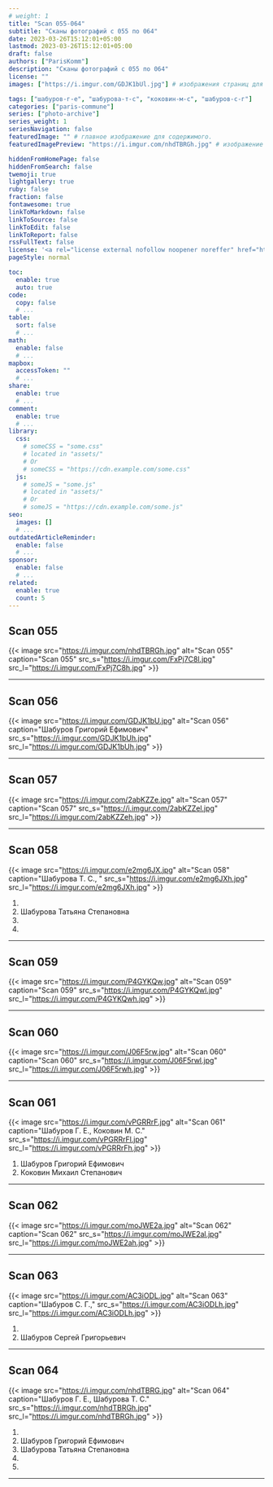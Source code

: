 ```yaml
---
# weight: 1
title: "Scan 055-064"
subtitle: "Сканы фотографий с 055 по 064"
date: 2023-03-26T15:12:01+05:00
lastmod: 2023-03-26T15:12:01+05:00
draft: false
authors: ["ParisKomm"]
description: "Сканы фотографий с 055 по 064"
license: ""
images: ["https://i.imgur.com/GDJK1bUl.jpg"] # изображения страниц для Open Graph и Twitter Cards.

tags: ["шабуров-г-е", "шабурова-т-с", "коковин-м-с", "шабуров-с-г"]
categories: ["paris-commune"]
series: ["photo-archive"]
series_weight: 1
seriesNavigation: false
featuredImage: "" # главное изображение для содержимого.
featuredImagePreview: "https://i.imgur.com/nhdTBRGh.jpg" # изображение для главной страницы.

hiddenFromHomePage: false
hiddenFromSearch: false
twemoji: true
lightgallery: true
ruby: false
fraction: false
fontawesome: true
linkToMarkdown: false
linkToSource: false
linkToEdit: false
linkToReport: false
rssFullText: false
license: '<a rel="license external nofollow noopener noreffer" href="https://creativecommons.org/licenses/by-nc-nd/4.0/" target="_blank">CC BY-NC-ND 4.0</a>'
pageStyle: normal

toc:
  enable: true
  auto: true
code:
  copy: false
  # ...
table:
  sort: false
  # ...
math:
  enable: false
  # ...
mapbox:
  accessToken: ""
  # ...
share:
  enable: true
  # ...
comment:
  enable: true
  # ...
library:
  css:
    # someCSS = "some.css"
    # located in "assets/"
    # Or
    # someCSS = "https://cdn.example.com/some.css"
  js:
    # someJS = "some.js"
    # located in "assets/"
    # Or
    # someJS = "https://cdn.example.com/some.js"
seo:
  images: []
  # ...
outdatedArticleReminder:
  enable: false
  # ...
sponsor:
  enable: false
  # ...
related:
  enable: true
  count: 5
---
```


<!--more-->

## Scan 055

{{< image src="https://i.imgur.com/nhdTBRGh.jpg" alt="Scan 055" caption="Scan 055" src_s="https://i.imgur.com/FxPj7C8l.jpg" src_l="https://i.imgur.com/FxPj7C8h.jpg" >}}

***

## Scan 056

{{< image src="https://i.imgur.com/GDJK1bU.jpg" alt="Scan 056" caption="Шабуров Григорий Ефимович" src_s="https://i.imgur.com/GDJK1bUh.jpg" src_l="https://i.imgur.com/GDJK1bUh.jpg" >}}

***

## Scan 057

{{< image src="https://i.imgur.com/2abKZZe.jpg" alt="Scan 057" caption="Scan 057" src_s="https://i.imgur.com/2abKZZel.jpg" src_l="https://i.imgur.com/2abKZZeh.jpg" >}}

***

## Scan 058

{{< image src="https://i.imgur.com/e2mg6JX.jpg" alt="Scan 058" caption="Шабурова Т. С., " src_s="https://i.imgur.com/e2mg6JXh.jpg" src_l="https://i.imgur.com/e2mg6JXh.jpg" >}}

1. 
2. Шабурова Татьяна Степановна
3. 
4. 

***

## Scan 059

{{< image src="https://i.imgur.com/P4GYKQw.jpg" alt="Scan 059" caption="Scan 059" src_s="https://i.imgur.com/P4GYKQwl.jpg" src_l="https://i.imgur.com/P4GYKQwh.jpg" >}}

***

## Scan 060

{{< image src="https://i.imgur.com/J06F5rw.jpg" alt="Scan 060" caption="Scan 060" src_s="https://i.imgur.com/J06F5rwl.jpg" src_l="https://i.imgur.com/J06F5rwh.jpg" >}}

***

## Scan 061

{{< image src="https://i.imgur.com/vPGRRrF.jpg" alt="Scan 061" caption="Шабуров Г. Е., Коковин М. С." src_s="https://i.imgur.com/vPGRRrFl.jpg" src_l="https://i.imgur.com/vPGRRrFh.jpg" >}}

1. Шабуров Григорий Ефимович
2. Коковин Михаил Степанович

***

## Scan 062

{{< image src="https://i.imgur.com/moJWE2a.jpg" alt="Scan 062" caption="Scan 062" src_s="https://i.imgur.com/moJWE2al.jpg" src_l="https://i.imgur.com/moJWE2ah.jpg" >}}

***

## Scan 063

{{< image src="https://i.imgur.com/AC3iODL.jpg" alt="Scan 063" caption="Шабуров С. Г.," src_s="https://i.imgur.com/AC3iODLh.jpg" src_l="https://i.imgur.com/AC3iODLh.jpg" >}}

1. 
2. Шабуров Сергей Григорьевич

***

## Scan 064

{{< image src="https://i.imgur.com/nhdTBRG.jpg" alt="Scan 064" caption="Шабуров Г. Е., Шабурова Т. С." src_s="https://i.imgur.com/nhdTBRGh.jpg" src_l="https://i.imgur.com/nhdTBRGh.jpg" >}}

1. 
2. Шабуров Григорий Ефимович
3. Шабурова Татьяна Степановна
4. 
5. 

***
